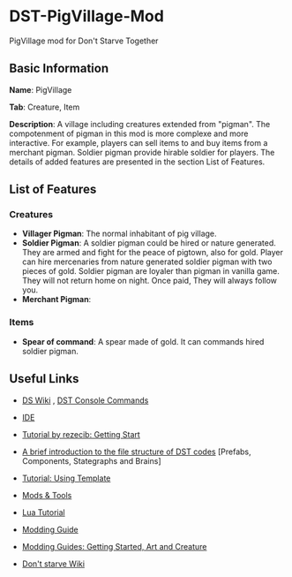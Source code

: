 # DST-PigVillage-Mod
PigVillage mod for Don't Starve Together

## Basic Information

**Name**: PigVillage

**Tab**: Creature, Item

**Description**: A village including creatures extended from "pigman". The compotenment of pigman in this mod is more complexe and more interactive. For example, players can sell items to and buy items from a merchant pigman. Soldier pigman provide hirable soldier for players. The details of added features are presented in the section List of Features.

## List of Features
### Creatures
* **Villager Pigman**: The normal inhabitant of pig village.
* **Soldier Pigman**: A soldier pigman could be hired or nature generated. They are armed and fight for the peace of pigtown, also for gold. Player can hire mercenaries from nature generated soldier pigman with two pieces of gold. Soldier pigman are loyaler than pigman in vanilla game. They will not return home on night. Once paid, They will always follow you.
* **Merchant Pigman**: 
### Items
* **Spear of command**: A spear made of gold. It can commands hired soldier pigman. 
    
## Useful Links
 
* [DS Wiki](http://dontstarve.wikia.com/wiki/Don%27t_Starve_Wiki) , [DST Console Commands](http://dontstarve.wikia.com/wiki/Console/Don%27t_Starve_Together_Commands)

* [IDE](https://forums.kleientertainment.com/topic/78739-dsted-the-ide-for-dont-starve-together/)

* [Tutorial by rezecib: Getting Start](https://forums.kleientertainment.com/topic/47353-guide-getting-started-with-modding-dst-and-some-general-tips-for-ds-as-well/#StartWithAnotherMod)

* [A brief introduction to the file structure of DST codes](https://forums.kleientertainment.com/topic/25850-wots-the-diff-prefabs-components-stategraphs-and-brains/) [Prefabs, Components, Stategraphs and Brains]

* [Tutorial: Using Template](https://forums.kleientertainment.com/topic/46849-tutorial-using-extended-sample-character-template/)

* [Mods & Tools](https://forums.kleientertainment.com/forum/26-dont-starve-mods-and-tools/)

* [Lua Tutorial](http://www.runoob.com/lua/lua-tutorial.html)

* [Modding Guide](https://forums.kleientertainment.com/topic/27341-tutorial-the-artists-guide-to-characteritem-modding/)

* [Modding Guides: Getting Started, Art and Creature](https://forums.kleientertainment.com/topic/28021-getting-started-guides-tutorials-and-examples/)

* [Don't starve Wiki](http://dontstarve.wikia.com/wiki/Don%27t_Starve_Wiki)

